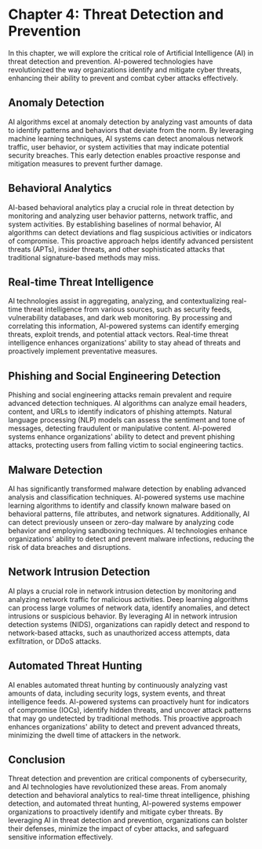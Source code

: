 Chapter 4: Threat Detection and Prevention
==========================================

In this chapter, we will explore the critical role of Artificial Intelligence (AI) in threat detection and prevention. AI-powered technologies have revolutionized the way organizations identify and mitigate cyber threats, enhancing their ability to prevent and combat cyber attacks effectively.

Anomaly Detection
-----------------

AI algorithms excel at anomaly detection by analyzing vast amounts of data to identify patterns and behaviors that deviate from the norm. By leveraging machine learning techniques, AI systems can detect anomalous network traffic, user behavior, or system activities that may indicate potential security breaches. This early detection enables proactive response and mitigation measures to prevent further damage.

Behavioral Analytics
--------------------

AI-based behavioral analytics play a crucial role in threat detection by monitoring and analyzing user behavior patterns, network traffic, and system activities. By establishing baselines of normal behavior, AI algorithms can detect deviations and flag suspicious activities or indicators of compromise. This proactive approach helps identify advanced persistent threats (APTs), insider threats, and other sophisticated attacks that traditional signature-based methods may miss.

Real-time Threat Intelligence
-----------------------------

AI technologies assist in aggregating, analyzing, and contextualizing real-time threat intelligence from various sources, such as security feeds, vulnerability databases, and dark web monitoring. By processing and correlating this information, AI-powered systems can identify emerging threats, exploit trends, and potential attack vectors. Real-time threat intelligence enhances organizations' ability to stay ahead of threats and proactively implement preventative measures.

Phishing and Social Engineering Detection
-----------------------------------------

Phishing and social engineering attacks remain prevalent and require advanced detection techniques. AI algorithms can analyze email headers, content, and URLs to identify indicators of phishing attempts. Natural language processing (NLP) models can assess the sentiment and tone of messages, detecting fraudulent or manipulative content. AI-powered systems enhance organizations' ability to detect and prevent phishing attacks, protecting users from falling victim to social engineering tactics.

Malware Detection
-----------------

AI has significantly transformed malware detection by enabling advanced analysis and classification techniques. AI-powered systems use machine learning algorithms to identify and classify known malware based on behavioral patterns, file attributes, and network signatures. Additionally, AI can detect previously unseen or zero-day malware by analyzing code behavior and employing sandboxing techniques. AI technologies enhance organizations' ability to detect and prevent malware infections, reducing the risk of data breaches and disruptions.

Network Intrusion Detection
---------------------------

AI plays a crucial role in network intrusion detection by monitoring and analyzing network traffic for malicious activities. Deep learning algorithms can process large volumes of network data, identify anomalies, and detect intrusions or suspicious behavior. By leveraging AI in network intrusion detection systems (NIDS), organizations can rapidly detect and respond to network-based attacks, such as unauthorized access attempts, data exfiltration, or DDoS attacks.

Automated Threat Hunting
------------------------

AI enables automated threat hunting by continuously analyzing vast amounts of data, including security logs, system events, and threat intelligence feeds. AI-powered systems can proactively hunt for indicators of compromise (IOCs), identify hidden threats, and uncover attack patterns that may go undetected by traditional methods. This proactive approach enhances organizations' ability to detect and prevent advanced threats, minimizing the dwell time of attackers in the network.

Conclusion
----------

Threat detection and prevention are critical components of cybersecurity, and AI technologies have revolutionized these areas. From anomaly detection and behavioral analytics to real-time threat intelligence, phishing detection, and automated threat hunting, AI-powered systems empower organizations to proactively identify and mitigate cyber threats. By leveraging AI in threat detection and prevention, organizations can bolster their defenses, minimize the impact of cyber attacks, and safeguard sensitive information effectively.

